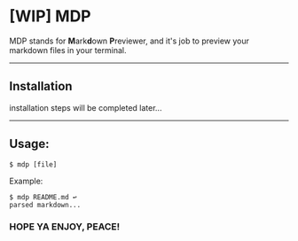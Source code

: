# [WIP] MDP
MDP stands for **M**ark**d**own **P**reviewer, and it's job to preview your markdown files in your terminal.
***
## Installation
installation steps will be completed later...
***
## Usage:
```
$ mdp [file]
```
Example:
```
$ mdp README.md ↩️
parsed markdown...
```

### HOPE YA ENJOY, PEACE!
